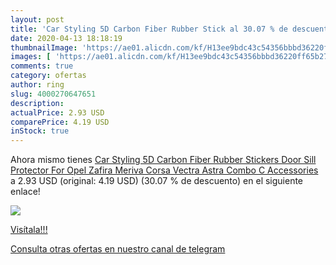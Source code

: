 ```yaml
---
layout: post
title: 'Car Styling 5D Carbon Fiber Rubber Stick al 30.07 % de descuento'
date: 2020-04-13 18:18:19
thumbnailImage: 'https://ae01.alicdn.com/kf/H13ee9bdc43c54356bbbd36220ff65b27Y/Car-Styling-5D-Carbon-Fiber-Rubber-Stickers-Door-Sill-Protector-For-Opel-Zafira-Meriva-Corsa-Vectra.jpg_350x350._SL200_.jpg'
images: [ 'https://ae01.alicdn.com/kf/H13ee9bdc43c54356bbbd36220ff65b27Y/Car-Styling-5D-Carbon-Fiber-Rubber-Stickers-Door-Sill-Protector-For-Opel-Zafira-Meriva-Corsa-Vectra.jpg_350x350._SL200_.jpg' ]
comments: true
category: ofertas
author: ring
slug: 4000270647651
description:
actualPrice: 2.93 USD
comparePrice: 4.19 USD
inStock: true
---
```


Ahora mismo tienes [Car Styling 5D Carbon Fiber Rubber Stickers Door Sill Protector For Opel Zafira Meriva Corsa Vectra Astra Combo C Accessories](https://www.amazon.com/dp/4000270647651/?tag=redken08-20) a 2.93 USD (original: 4.19 USD) (30.07 %  de descuento) en el siguiente enlace!

[![](https://ae01.alicdn.com/kf/H13ee9bdc43c54356bbbd36220ff65b27Y/Car-Styling-5D-Carbon-Fiber-Rubber-Stickers-Door-Sill-Protector-For-Opel-Zafira-Meriva-Corsa-Vectra.jpg_350x350._SL200_.jpg)](https://www.amazon.com/dp/4000270647651/?tag=redken08-20)

[Visítala!!!](https://www.amazon.com/dp/4000270647651/?tag=redken08-20)

[Consulta otras ofertas en nuestro canal de telegram](https://t.me/s/ofertas25)
